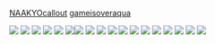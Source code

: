 
[NAAKYOcallout](https://rentry.co/NAAKYOcallout) [gameisoveraqua](https://rentry.co/gameisoveraqua)

![](https://supplies.ju.mp/assets/images/gallery01/4818a6e8_original.jpg?v=6a50b904) ![](https://watermelon.crd.co/assets/images/gallery07/2d99cd5f.jpg?v=2a41aca3) ![](https://64.media.tumblr.com/17e7f51e27c14f4360739a4113306e51/473928ea48888009-16/s100x200/4a5cf44a6826e8a31ad60bdfcd9598dac73eddeb.jpg)
![](https://64.media.tumblr.com/f5fa6014ce5782a515fa7bf67ed896ed/7db2bebf0a31eed2-81/s100x200/4d3e5d2e322359a405b4dd515d6f0d52f7250ee1.pnj) ![](https://64.media.tumblr.com/05709a5f0eb47da30aee563c462a7338/21317507f7352712-4b/s100x200/7324b9651fc5c546142d791c39ff5201c274891b.webp)
![](https://64.media.tumblr.com/5077364f3c616cfcac0863a3b6f4d2fe/f1413ef45abf2485-af/s100x200/52084bee53534b2bb7b081a750e51a004bd493aa.gifv)![](https://64.media.tumblr.com/b19f583d61d0f1e70f8da2a376825f95/0d9c08ed8003adc6-21/s100x200/da174e5c9473e9703b26ae1ecfd8f8729b2b7cc8.webp) ![](https://64.media.tumblr.com/b3c387650d8c66e62d87eaaadc502073/21317507f7352712-90/s100x200/0e66996acce2e367ddb860482501bddb56e7f263.webp)
![](https://64.media.tumblr.com/45136d54b5ece02bd81c2836f580eead/bf20e6d390cc0ec8-fe/s100x200/917b840835956b037a95eb3f50b7c99603243014.gifv) ![](https://64.media.tumblr.com/a9cc6ac03135c48ac15b78e3000b29f8/bf20e6d390cc0ec8-a6/s100x200/e025df98ae8b849f67d1be3a137febdb0f80d5a8.gifv) ![](https://64.media.tumblr.com/fc45f5be135088f3ec8b17b5b768695d/tumblr_pbjej1Jc7H1xz2nuuo3_100.pnj) ![](https://64.media.tumblr.com/a10855fa3689ce8732b5cda5d0c41290/4d5c6f64fbf3cb0b-8a/s100x200/6a5e9d98e159cea2eb7805b64e6b30c727ad0eab.pnj) ![](https://windowsme.neocities.org/images/stamps/stamps2/a35d50c8.gif) ![](https://windowsme.neocities.org/images/stamps/stamps4/tumblr_phusl1y0JK1xk82cxo1_100.gif) ![](https://laboratory.neocities.org/stamps/yellow/10.gif) ![](https://graphic.neocities.org/madoka_stamp_by_uiopuiop-d7c745b.gif) ![](https://maryannesbones.neocities.org/stamps/snails.gif) ![](https://snowy.neocities.org/s/totoro_stamp_3_by_toonfreak.png)
